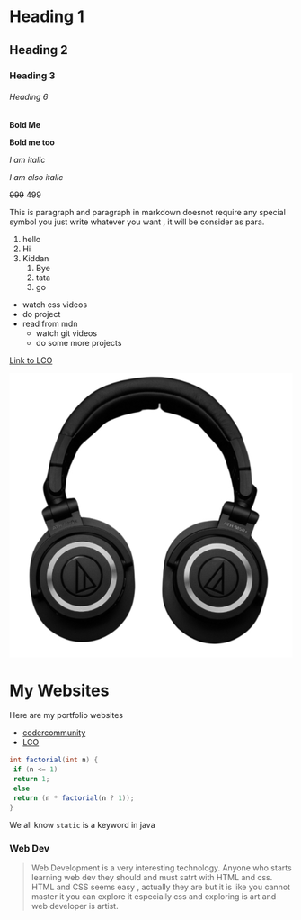 <!-- Headings -->
# Heading 1
## Heading 2
### Heading 3
###### Heading 6

<!-- How to bold -->
**Bold Me**

__Bold me too__

<!-- Italic -->
*I am italic*

_I am also italic_

<!-- Strike through -->
~~999~~ 499

<!-- Paragraph -->
<!-- For paragraph just keep on writing -->
This is  paragraph and paragraph in markdown doesnot require any special symbol you just write whatever you want , it will be consider as para.

<!-- List -->
1. hello
1. Hi
1. Kiddan
    1. Bye
    1. tata
    1. go

<!-- unordered list -->
- watch css videos
- do project
- read from mdn
    - watch git videos
    - do some more projects

<!-- How to create list -->
[Link to LCO](https://learncodeonline.in "LCO")

<!-- How to put images -->
![Headphone](./images/headphones.JPG "Headphone")

# My Websites
Here are my portfolio websites
- [codercommunity](web.codercommunity.io)
- [LCO](http://learncodeonline.in)

<!-- to write code in markdown -->
```java
int factorial(int n) {  
 if (n <= 1)  
 return 1;  
 else  
 return (n * factorial(n ? 1));  
}  
```

We all know `static` is a keyword in java
### Web Dev
>Web Development is a very interesting technology. Anyone who starts learning web dev they should and must satrt with HTML and css. HTML and CSS seems easy , actually they are but it is like you cannot master it you can explore it especially css and exploring is art and web developer is artist.